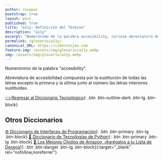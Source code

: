 ```yaml
---
author: rosepac
bootstrap: true
layout: post
published: true
title: "a11y: Definición del Término"
description: "a11y"
excerpt: "Numerónimo de la palabra accesibility, curiosa abreviatura del término accesibilidad."
permalink: /glosario/a11y/
canonical_URL: https://ciberninjas.com
feature-img: /assets/img/glosario/a11y.webp
img: /assets/img/glosario/a11y.webp
---
```


Numerónimo de la palabra "accesibility".

Abreviatura de accesibilidad compuesta por la sustitución de todas las letras excepto la primera y la última junto al número las letras interiores sustituidas.

[👈 Regresar al Diccionario Tecnológico](/glosario/){: .btn .btn-outline-dark .btn-lg .btn-block}

## Otros Diccionarios

[⚙ Diccionario de Interfaces de Programación](/glosario/completo-interfaces-programacion/){: .btn .btn-primary .btn-lg .btn-block}
[🐍 Diccionario de Tecnologías de Python](/glosario/completo-tecnologias-python/){: .btn .btn-primary .btn-lg .btn-block}
[🛒 Los Mejores Chollos de Amazon, ¡Agrégalos a tu Lista de Deseos!](https://www.amazon.es/shop/cibercursos "Los Mejores Chollos de Amazon, Ofertas Flash, Black Monday y Amazon Prime Day"){: .btn .btn-danger .btn-lg .btn-block}{:target="_blank" rel="nofollow,noreferrer"}